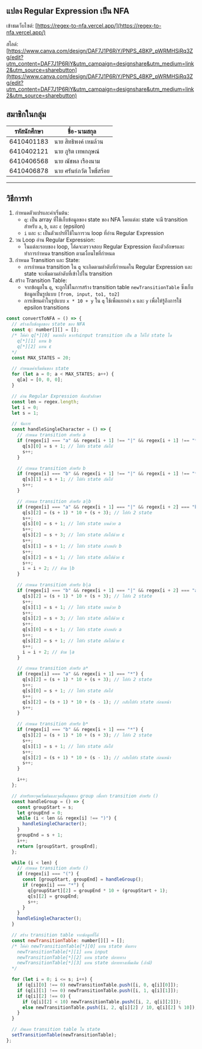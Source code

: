 ## แปลง Regular Expression เป็น NFA

เข้าชมเว็บไซต์: [https://regex-to-nfa.vercel.app/](https://regex-to-nfa.vercel.app/)

สไลด์: [https://www.canva.com/design/DAF7J1P6RiY/PNPS_4BKP_pWRMHSiRq3Zg/edit?utm_content=DAF7J1P6RiY&utm_campaign=designshare&utm_medium=link2&utm_source=sharebutton](https://www.canva.com/design/DAF7J1P6RiY/PNPS_4BKP_pWRMHSiRq3Zg/edit?utm_content=DAF7J1P6RiY&utm_campaign=designshare&utm_medium=link2&utm_source=sharebutton)

## สมาชิกในกลุ่ม

| รหัสนักศึกษา | ชื่อ-นามสกุล              |
| ------------ | ------------------------- |
| 6410401183   | นาย สิทธิพงค์ เหมล้วน     |
| 6410402121   | นาย ภูริต เทพกฤษณ์        |
| 6410406568   | นาย ณัชพล เรืองนาม        |
| 6410406878   | นาย ศรันย์ภวัต โพธิ์สร้อย |

<hr>

## วิธีการทำ

1. กำหนดตัวแปรและค่าเริ่มต้น:
   - `q`: เป็น array ที่ใช้เก็บข้อมูลของ state ของ NFA โดยแต่ละ state จะมี transition สำหรับ `a`, `b`, และ `ε` (epsilon)
   - `i` และ `s`: เป็นตัวแปรที่ใช้ในการวน loop ที่อ่าน Regular Expression
2. วน Loop อ่าน Regular Expression:
   - ในแต่ละรอบของ loop, โค้ดจะตรวจสอบ Regular Expression ทีละตัวอักษรและทำการกำหนด transition ตามเงื่อนไขที่กำหนด
3. กำหนด Transition และ State:
   - การกำหนด transition ใน `q` จะเกิดตามลำดับที่กำหนดใน Regular Expression และ state จะเพิ่มตามลำดับที่เข้าไปใน transition
4. สร้าง Transition Table:
   - จากข้อมูลใน `q`, จะถูกใช้ในการสร้าง transition table `newTransitionTable` ซึ่งเก็บข้อมูลเป็นรูปแบบ `[from, input, to1, to2]`
   - การเขียนค่าในรูปแบบ `x * 10 + y` ใน `q` ใช้เพื่อแยกค่า `x` และ `y` เพื่อให้รู้ถึงการใช้ epsilon transitions

```js
const convertToNFA = () => {
  // สร้างเก็บข้อมูลของ state ของ NFA
  const q: number[][] = [];
  /* ให้ค่า q[*][0] หมายถึง หากรับinput transition เป็น a ให้ไป state ใด
    q[*][1] แทน b
    q[*][2] แทน ε
  */
  const MAX_STATES = 20;

  // กำหนดค่าเริ่มต้นของ state
  for (let a = 0; a < MAX_STATES; a++) {
    q[a] = [0, 0, 0];
  }

  // อ่าน Regular Expression ทีละตัวอักษร
  const len = regex.length;
  let i = 0;
  let s = 1;

  // จัดการ
  const handleSingleCharacter = () => {
    // กำหนด transition สำหรับ a
    if (regex[i] === "a" && regex[i + 1] !== "|" && regex[i + 1] !== "*") {
      q[s][0] = s + 1; // ไปยัง state ถัดไป
      s++;
    }

    // กำหนด transition สำหรับ b
    if (regex[i] === "b" && regex[i + 1] !== "|" && regex[i + 1] !== "*") {
      q[s][1] = s + 1; // ไปยัง state ถัดไป
      s++;
    }

    // กำหนด transition สำหรับ a|b
    if (regex[i] === "a" && regex[i + 1] === "|" && regex[i + 2] === "b") {
      q[s][2] = (s + 1) * 10 + (s + 3); // ไปยัง 2 state
      s++;
      q[s][0] = s + 1; // ไปยัง state บนด้วย a
      s++;
      q[s][2] = s + 3; // ไปยัง state ถัดไปด้วย ε
      s++;
      q[s][1] = s + 1; // ไปยัง state ล่างหลัง b
      s++;
      q[s][2] = s + 1; // ไปยัง state ถัดไปด้วย ε
      s++;
      i = i + 2; // ข้าม |b
    }

    // กำหนด transition สำหรับ b|a
    if (regex[i] === "b" && regex[i + 1] === "|" && regex[i + 2] === "a") {
      q[s][2] = (s + 1) * 10 + (s + 3); // ไปยัง 2 state
      s++;
      q[s][1] = s + 1; // ไปยัง state บนด้วย b
      s++;
      q[s][2] = s + 3; // ไปยัง state ถัดไปด้วย ε
      s++;
      q[s][0] = s + 1; // ไปยัง state ล่างหลัง a
      s++;
      q[s][2] = s + 1; // ไปยัง state ถัดไปด้วย ε
      s++;
      i = i + 2; // ข้าม |a
    }

    // กำหนด transition สำหรับ a*
    if (regex[i] === "a" && regex[i + 1] === "*") {
      q[s][2] = (s + 1) * 10 + (s + 3); // ไปยัง 2 state
      s++;
      q[s][0] = s + 1; // ไปยัง state ถัดไป
      s++;
      q[s][2] = (s + 1) * 10 + (s - 1); // กลับไปยัง state ก่อนหน้า
      s++;
    }

    // กำหนด transition สำหรับ b*
    if (regex[i] === "b" && regex[i + 1] === "*") {
      q[s][2] = (s + 1) * 10 + (s + 3); // ไปยัง 2 state
      s++;
      q[s][1] = s + 1; // ไปยัง state ถัดไป
      s++;
      q[s][2] = (s + 1) * 10 + (s - 1); // กลับไปยัง state ก่อนหน้า
      s++;
    }

    i++;
  };

  // สำหรับหาจุดเริ่มต้นและจุดสิ้นสุดของ group เพื่อทำ transition สำหรับ ()
  const handleGroup = () => {
    const groupStart = s;
    let groupEnd = 0;
    while (i < len && regex[i] !== ")") {
      handleSingleCharacter();
    }
    groupEnd = s + 1;
    i++;
    return [groupStart, groupEnd];
  };

  while (i < len) {
    // กำหนด transition สำหรับ ()
    if (regex[i] === "(") {
      const [groupStart, groupEnd] = handleGroup();
      if (regex[i] === "*") {
        q[groupStart][2] = groupEnd * 10 + (groupStart + 1);
        q[s][2] = groupEnd;
        s++;
      }
    }
    handleSingleCharacter();
  }

  // สร้าง transition table จากข้อมูลที่ได้
  const newTransitionTable: number[][] = [];
  /* ให้ค่า newTransitionTable[*][0] แทน state ต้นทาง
    newTransitionTable[*][1] แทน input
    newTransitionTable[*][2] แทน state ปลายทาง
    newTransitionTable[*][3] แทน state ปลายทางเพิ่มเติม (ถ้ามี)
  */

  for (let i = 0; i <= s; i++) {
    if (q[i][0] !== 0) newTransitionTable.push([i, 0, q[i][0]]);
    if (q[i][1] !== 0) newTransitionTable.push([i, 1, q[i][1]]);
    if (q[i][2] !== 0) {
      if (q[i][2] < 10) newTransitionTable.push([i, 2, q[i][2]]);
      else newTransitionTable.push([i, 2, q[i][2] / 10, q[i][2] % 10]);
    }
  }

  // อัพเดท transition table ใน state
  setTransitionTable(newTransitionTable);
};
```

